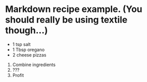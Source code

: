 <!-- 1267666404 -->
# Markdown recipe example. (You should really be using textile though...)

* 1 tsp salt
* 1 Tbsp oregano
* 2 cheese pizzas

1. Combine ingredients
2. ???
3.  Profit
